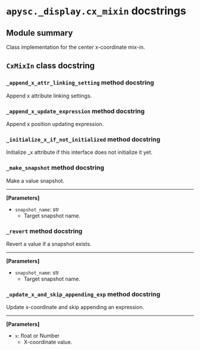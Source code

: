 # `apysc._display.cx_mixin` docstrings

## Module summary

Class implementation for the center x-coordinate mix-in.

## `CxMixIn` class docstring

### `_append_x_attr_linking_setting` method docstring

Append x attribute linking settings.

### `_append_x_update_expression` method docstring

Append x position updating expression.

### `_initialize_x_if_not_initialized` method docstring

Initialize _x attribute if this interface does not initialize it yet.

### `_make_snapshot` method docstring

Make a value snapshot.<hr>

**[Parameters]**

- `snapshot_name`: str
  - Target snapshot name.

### `_revert` method docstring

Revert a value if a snapshot exists.<hr>

**[Parameters]**

- `snapshot_name`: str
  - Target snapshot name.

### `_update_x_and_skip_appending_exp` method docstring

Update x-coordinate and skip appending an expression.<hr>

**[Parameters]**

- `x`: float or Number
  - X-coordinate value.